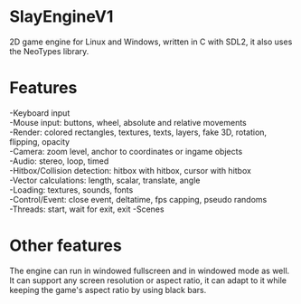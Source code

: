 # SlayEngineV1
2D game engine for Linux and Windows, written in C with SDL2, it also uses the NeoTypes library.

# Features
-Keyboard input\
-Mouse input: buttons, wheel, absolute and relative movements\
-Render: colored rectangles, textures, texts, layers, fake 3D, rotation, flipping, opacity\
-Camera: zoom level, anchor to coordinates or ingame objects\
-Audio: stereo, loop, timed\
-Hitbox/Collision detection: hitbox with hitbox, cursor with hitbox\
-Vector calculations: length, scalar, translate, angle\
-Loading: textures, sounds, fonts\
-Control/Event: close event, deltatime, fps capping, pseudo randoms\
-Threads: start, wait for exit, exit
-Scenes

# Other features
The engine can run in windowed fullscreen and in windowed mode as well.\
It can support any screen resolution or aspect ratio, it can adapt to it
while keeping the game's aspect ratio by using black bars.
